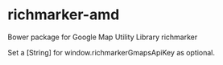 richmarker-amd
================

Bower package for Google Map Utility Library richmarker

Set a [String] for window.richmarkerGmapsApiKey as optional.
